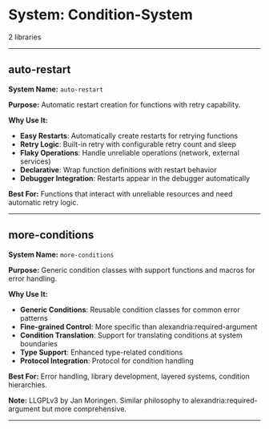 # System: Condition-System

2 libraries

---

## auto-restart

**System Name:** `auto-restart`

**Purpose:** Automatic restart creation for functions with retry capability.

**Why Use It:**
- **Easy Restarts**: Automatically create restarts for retrying functions
- **Retry Logic**: Built-in retry with configurable retry count and sleep
- **Flaky Operations**: Handle unreliable operations (network, external services)
- **Declarative**: Wrap function definitions with restart behavior
- **Debugger Integration**: Restarts appear in the debugger automatically

**Best For:** Functions that interact with unreliable resources and need automatic retry logic.

---


## more-conditions

**System Name:** `more-conditions`

**Purpose:** Generic condition classes with support functions and macros for error handling.

**Why Use It:**
- **Generic Conditions**: Reusable condition classes for common error patterns
- **Fine-grained Control**: More specific than alexandria:required-argument
- **Condition Translation**: Support for translating conditions at system boundaries
- **Type Support**: Enhanced type-related conditions
- **Protocol Integration**: Protocol for condition handling

**Best For:** Error handling, library development, layered systems, condition hierarchies.

**Note:** LLGPLv3 by Jan Moringen. Similar philosophy to alexandria:required-argument but more comprehensive.

---


